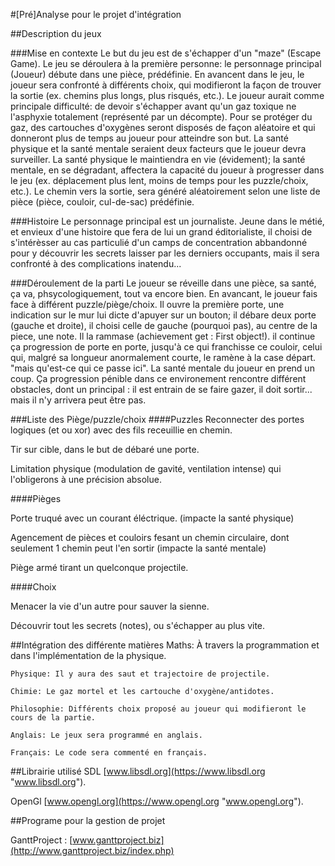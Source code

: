 
#[Pré]Analyse pour le projet d'intégration

##Description du jeux

###Mise en contexte
Le but du jeu est de s'échapper d'un "maze" (Escape Game).  Le jeu se déroulera à la première personne: le personnage principal (Joueur) débute dans une pièce, prédéfinie. En avancent dans le jeu, le joueur sera confronté à différents choix, qui modifieront la façon  de trouver la sortie (ex. chemins plus longs, plus risqués, etc.). Le joueur aurait comme principale difficulté: de devoir s'échapper avant qu'un gaz toxique ne l'asphyxie totalement (représenté par un décompte). Pour se protéger du gaz, des cartouches d'oxygènes seront disposés de façon aléatoire et qui donneront plus de temps au joueur pour atteindre son but. La santé physique et la santé mentale seraient deux facteurs que le joueur devra surveiller. La santé physique le maintiendra en vie (évidement); la santé mentale, en se dégradant, affectera la capacité du joueur à progresser dans le jeu (ex. déplacement plus lent, moins de temps pour les puzzle/choix, etc.). Le chemin vers la sortie, sera généré aléatoirement selon une liste de pièce (pièce, couloir, cul-de-sac) prédéfinie.

###Histoire
Le personnage principal est un journaliste. Jeune dans le métié, et envieux d'une histoire que fera de lui un grand éditorialiste, il choisi de s'intérèsser au cas particulié d'un camps de concentration abbandonné pour y découvrir les secrets laisser par les derniers occupants, mais il sera confronté à des complications inatendu...

###Déroulement de la parti
Le joueur se réveille dans une pièce, sa santé, ça va, phsycologiquement, tout va encore bien. En avancant, le joueur fais face à différent puzzle/piège/choix. Il ouvre la première porte, une indication sur le mur lui dicte d'apuyer sur un bouton; il débare deux porte (gauche et droite), il choisi celle de gauche (pourquoi pas), au centre de la piece, une note. Il la rammase (achievement get : First object!). il continue ça progression de porte en porte, jusqu'à ce qui franchisse ce couloir, celui qui, malgré sa longueur anormalement courte, le ramène à la case départ. "mais qu'est-ce qui ce passe ici". La santé mentale du joueur en prend un coup. Ça progression pénible dans ce environement rencontre différent obstacles, dont un principal : il est entrain de se faire gazer, il doit sortir... mais il n'y arrivera peut être pas.

###Liste des Piège/puzzle/choix 
####Puzzles
Reconnecter des portes logiques (et ou xor) avec des fils receuillie en chemin.

Tir sur cible, dans le but de débaré une porte.

Limitation physique (modulation de gavité, ventilation intense) qui l'obligerons à une précision absolue.

####Pièges

Porte truqué avec un courant éléctrique. (impacte la santé physique)

Agencement de pièces et couloirs fesant un chemin circulaire, dont seulement 1 chemin peut l'en sortir (impacte la santé mentale)

Piège armé tirant un quelconque projectile.

####Choix

Menacer la vie d'un autre pour sauver la sienne.

Découvrir tout les secrets (notes), ou s'échapper au plus vite. 

##Intégration des différente matières
	Maths: À travers la programmation et dans l'implémentation de la physique.
	
	Physique: Il y aura des saut et trajectoire de projectile.
	
	Chimie: Le gaz mortel et les cartouche d'oxygène/antidotes.
	
	Philosophie: Différents choix proposé au joueur qui modifieront le cours de la partie.
	
	Anglais: Le jeux sera programmé en anglais.

	Français: Le code sera commenté en français.


##Librairie utilisé
SDL [www.libsdl.org](https://www.libsdl.org "www.libsdl.org").

OpenGl [www.opengl.org](https://www.opengl.org "www.opengl.org"). 

##Programe pour la gestion de projet

GanttProject : [www.ganttproject.biz](http://www.ganttproject.biz/index.php)